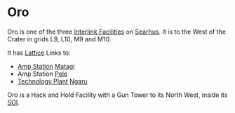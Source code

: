 # Oro

Oro is one of the three [Interlink Facilities](../locations/Interlink.md) on
[Searhus](../locations/Searhus.md). It is to the West of the Crater in grids L9,
L10, M9 and M10.

It has [Lattice](../terminology/Lattice.md) Links to:

- [Amp Station](../locations/Amp_Station.md) [Matagi](Matagi.md)
- Amp Station [Pele](Pele.md)
- [Technology Plant](../locations/Technology_Plant.md) [Ngaru](Ngaru.md)

Oro is a Hack and Hold Facility with a Gun Tower to its North West, inside its
[SOI](../locations/Sphere_of_Influence.md).
